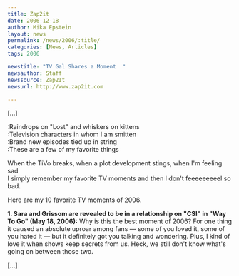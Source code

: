 ```yaml
---
title: Zap2it
date: 2006-12-18
author: Mika Epstein
layout: news
permalink: /news/2006/:title/
categories: [News, Articles]
tags: 2006

newstitle: "TV Gal Shares a Moment  "
newsauthor: Staff  
newssource: Zap2It  
newsurl: http://www.zap2it.com  

---
```


[...]

:Raindrops on "Lost" and whiskers on kittens  
:Television characters in whom I am smitten  
:Brand new episodes tied up in string  
:These are a few of my favorite things

When the TiVo breaks, when a plot development stings, when I'm feeling sad  
I simply remember my favorite TV moments and then I don't feeeeeeeeel so bad.

Here are my 10 favorite TV moments of 2006.

**1. Sara and Grissom are revealed to be in a relationship on "CSI" in "Way To Go" (May 18, 2006):** Why is this the best moment of 2006? For one thing it caused an absolute uproar among fans &#8212; some of you loved it, some of you hated it &#8212; but it definitely got you talking and wondering. Plus, I kind of love it when shows keep secrets from us. Heck, we still don't know what's going on between those two.

[...]

